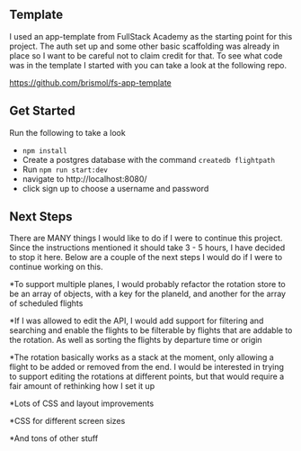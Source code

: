 
## Template

I used an app-template from FullStack Academy as the starting point for this project. The auth set up and some other basic scaffolding was already in place so I want to be careful not to claim credit for that. To see what code was in the template I started with you can take a look at the following repo.

https://github.com/brismol/fs-app-template

## Get Started

Run the following to take a look

* `npm install`
* Create a postgres database with the command `createdb flightpath`
* Run `npm run start:dev`
* navigate to http://localhost:8080/
* click sign up to choose a username and password


## Next Steps

There are MANY things I would like to do if I were to continue this project. 
Since the instructions mentioned it should take 3 - 5 hours, I have decided to stop it here.
Below are a couple of the next steps I would do if I were to continue working on this.

*To support multiple planes, I would probably refactor the rotation store to be an array of objects, with a key for the planeId, and another for the array of scheduled flights

*If I was allowed to edit the API, I would add support for filtering and searching and enable the flights to be filterable by flights that are addable to the rotation. As well as sorting the flights by departure time or origin

*The rotation basically works as a stack at the moment, only allowing a flight to be added or removed from the end. I would be interested in trying to support editing the rotations at different points, but that would require a fair amount of rethinking how I set it up 

*Lots of CSS and layout improvements

*CSS for different screen sizes

*And tons of other stuff
